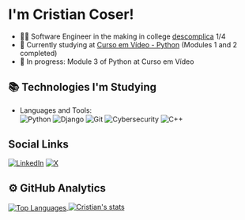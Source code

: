 # I'm Cristian Coser! 

- :man_student: Software Engineer in the making in college [descomplica](https://descomplica.com.br/faculdade/) 1/4
- 🔭 Currently studying at [Curso em Vídeo - Python](https://www.cursoemvideo.com/) (Modules 1 and 2 completed)
- 🔬 In progress: Module 3 of Python at Curso em Vídeo

## 📚 Technologies I'm Studying

- Languages and Tools:  
<img align="center" alt="Python" src="https://img.shields.io/badge/Python-14354C?style=for-the-badge&logo=python&logoColor=white"> <img align="center" alt="Django" src="https://img.shields.io/badge/Django-092E20?style=for-the-badge&logo=django&logoColor=white"> <img align="center" alt="Git" src="https://img.shields.io/badge/Git-E34F26?style=for-the-badge&logo=git&logoColor=white"> <img align="center" alt="Cybersecurity" src="https://img.shields.io/badge/Cybersecurity-000000?style=for-the-badge&logo=shield&logoColor=white"> <img align="center" alt="C++" src="https://img.shields.io/badge/C++-00599C?style=for-the-badge&logo=c%2B%2B&logoColor=white">

## Social Links
[![LinkedIn](https://img.shields.io/badge/LinkedIn-0077B5?style=for-the-badge&logo=linkedin&logoColor=white)](https://www.linkedin.com/in/tiago-cristian-coser-207617356/) [![X](https://img.shields.io/badge/X-000000?style=for-the-badge&logo=x&logoColor=white)](https://x.com/criscoserr)

## ⚙️ GitHub Analytics

<a href="https://github.com/criscoser" target="_blank">  
  <img align="center" src="https://github-readme-stats.vercel.app/api/top-langs/?username=criscoser&layout=compact&theme=dracula" alt="Top Languages"/>  
</a>  

<a href="https://github.com/criscoser" target="_blank">  
  <img align="top" src="https://github-readme-stats.vercel.app/api?username=criscoser&show_icons=true&theme=dracula" alt="Cristian's stats"/>  
</a>
